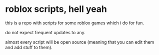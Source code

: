 # roblox scripts, hell yeah
this is a repo with scripts for some roblox games which i do for fun.

do not expect frequent updates to any.

almost every script will be open source (meaning that you can edit them and add stuff to them).
